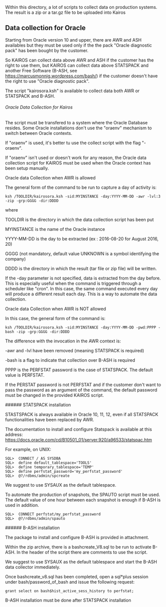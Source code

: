 Within this directory, a lot of scripts to collect data on production systems. The result is a zip or a tar.gz file to be uploaded into Kairos

## Data collection for Oracle

Starting from Oracle version 10 and upper, there are AWR and ASH availables but they must be used only if the the pack "Oracle diagnostic pack" has been bought by the customer.

So KAIROS can collect data above AWR and ASH if the customer has the right to use them, but KAIROS can collect data above STATSPACK and another Free Software (B-ASH, see https://marcusmonnig.wordpress.com/bash/) if the customer doesn't have the right to use "Oracle diagnostic pack".

The script "kairosora.ksh" is available to collect data both  AWR or STATSPACK and B-ASH.

###### Oracle Data Collection for Kairos

The script must be transfered to a system where the Oracle Database resides. Some Oracle installations don't use the "oraenv" mechanism to switch between Oracle contexts.

If "oraenv" is used, it's better tu use the collect script with the flag "-oraenv".

If "oraenv" isn't used or doesn't work for any reason, the Oracle data collection script for KAIROS must be used when the Oracle context has been setup manually.

Oracle data Collection when AWR is allowed

The general form of the command to be run to capture a day of activity is:

```
ksh /TOOLDIR/kairosora.ksh -sid:MYINSTANCE -day:YYYY-MM-DD -awr -lvl:3 -zip -grp:GGGG -dir:DDDD
```

where

TOOLDIR is the directory in which the data collection script has been put

MYINSTANCE is the name of the Oracle instance

YYYY-MM-DD is the day to be extracted (ex : 2016-08-20 for August 2016, 20)

GGGG (not mandatory, default value UNKNOWN is a symbol identifying the company)

DDDD is the directory in which the result (tar file or zip file) will be written.


If the -day parameter is not specified, data is extracted from the day before. This is especially useful when the command is triggered through a scheduler like "cron". In this case, the same command executed every day will produce a different result each day. This is a way to automate the data collection.

Oracle data Collection when AWR is NOT allowed

In this case, the general form of the command is:

```
ksh /TOOLDIR/kairosora.ksh -sid:MYINSTANCE -day:YYYY-MM-DD -pwd:PPPP -bash -zip -grp:GGGG -dir:DDDD
```

The difference with the invocation in the AWR context is:

-awr and -lvl have been removed (meaning STATSPACK is required)

-bash is a flag to indicate that collection over B-ASH is required

PPPP is the PERFSTAT password is the case of STATSPACK. The default value is PERFSTAT.

If the PERSTAT password is not PERFSTAT and if the customer don't want to pass the password as an argument of the command, the default password must be changed in the provided KAIROS script.

###### STATSPACK installation

STASTSPACK is always available in Oracle 10, 11, 12, even if all STATSPACK functionalities have been replaced by AWR.

The documentation to install and configure Statspack is available at this address: https://docs.oracle.com/cd/B10501_01/server.920/a96533/statspac.htm

For example, on UNIX:

```
SQL>  CONNECT / AS SYSDBA
SQL>  define default_tablespace='TOOLS'
SQL>  define temporary_tablespace='TEMP'
SQL>  define perfstat_password='my_perfstat_password'
SQL>  @?/rdbms/admin/spcreate
```

We suggest to use SYSAUX as the default tablespace.

To automate the production of snapshots, the SPAUTO script must be used. The default value of one hour between each snapshot is enough if B-ASH is used in addition.

```
SQL>  CONNECT perfstat/my_perfstat_password
SQL>  @?/rdbms/admin/spauto
````

###### B-ASH installation

The package to install and configure B-ASH is provided in attachment.

Within the zip archive, there is a bashcreate_V8.sql to be run to activate B-ASH. In the header of the script there are comments to use the script.

We suggest to use SYSAUX as the default tablespace and start the B-ASH data collector immediately.

Once bashcreate_v8.sql has been completed, open a sql*plus session under bash/password_of_bash and issue the following request:

```
grant select on bash$hist_active_sess_history to perfstat;
```

B-ASH installation must be done after STATSPACK installation

